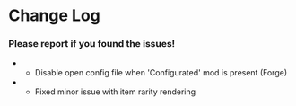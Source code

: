 # Change Log

### Please report if you found the issues!

* * Disable open config file when 'Configurated' mod is present (Forge)
* * Fixed minor issue with item rarity rendering